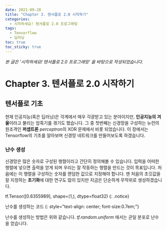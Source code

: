 ```yaml
---
date: 2021-09-28
title: "Chapter 3. 텐서플로 2.0 시작하기"
categories: 
  - 시작하세요! 텐서플로 2.0 프로그래밍
tags: 
  - Tensorflow
  - 딥러닝
toc: true  
toc_sticky: true 
---
```


*본 글은 '시작하세요! 텐서플로 2.0 프로그래밍' 을 바탕으로 작성되었습니다.*

# Chapter 3. 텐서플로 2.0 시작하기

## 텐서플로 기초

현재 인공지능(혹은 딥러닝)은 각계에서 매우 각광받고 있는 분야이지만, **인공지능의 겨울**이라고 불리는 암흑기를 겪기도 했습니다. 그 중 첫번째는 신경망을 구성하는 뉴런의 원조격인 **퍼셉트론** *perceptron*의 XOR 문제에서 비롯 되었습니다.  이 장에서는 Tensorflow의 기초를 알아보며 신경망 네트워크를 만들어보도록 하겠습니다.

### 난수 생성

신경망은 많은 숫자로 구성된 행렬이라고 간단히 정의해볼 수 있습니다. 입력을 어떠한 행렬에 넣으면 출력을 얻게 되며 우리는 잘 작동하는 행렬을 만드는 것이 목표입니다. 처음에는 이 행렬을 구성하는 숫자를 랜덤한 값으로 지정해야 합니다. 맨 처음의 초깃값을 잘 지정하는 **초기화**에 대한 연구도 많이 있지만 지금은 단순하게 무작위로 생성하겠습니다.

<script src="https://gist.github.com/yunkio/ae826edab0c3f46c438988181b052cf1.js"></script>

tf.Tensor([0.6355989], shape=(1,), dtype=float32) {: .notice}

난수를 생성하는 코드 {: style="text-align: center; font-size:0.7em;"}

난수를 생성하는 방법은 위와 같습니다. *tf.random.uniform* 에서는 균일 분포로 난수을 얻습니다.  





